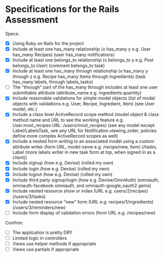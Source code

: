 # Specifications for the Rails Assessment

Specs:
- [x] Using Ruby on Rails for the project
- [x] Include at least one has_many relationship (x has_many y e.g. User has_many Recipes) (user has_many notifications)
- [x] Include at least one belongs_to relationship (x belongs_to y e.g. Post belongs_to User) (comment belongs_to task)
- [x] Include at least one has_many through relationship (x has_many y through z e.g. Recipe has_many Items through Ingredients) (task has_many labels, through labels_tasks)
- [ ] The "through" part of the has_many through includes at least one user submittable attribute (attribute_name e.g. ingredients.quantity)
- [x] Include reasonable validations for simple model objects (list of model objects with validations e.g. User, Recipe, Ingredient, Item) (see User model, etc.)
- [x] Include a class level ActiveRecord scope method (model object & class method name and URL to see the working feature e.g. User.most_recipes URL: /users/most_recipes) (see any model except Label/LabelsTask, see any URL for Notification.viewing_order, policies define more complex ActiveRecord scopes as well)
- [x] Include a nested form writing to an associated model using a custom attribute writer (form URL, model name e.g. /recipe/new, Item) (/tasks, Label (more labels writer in new task form at top, when signed in as a client))
- [x] Include signup (how e.g. Devise) (rolled my own)
- [x] Include login (how e.g. Devise) (rolled my own)
- [x] Include logout (how e.g. Devise) (rolled my own)
- [x] Include third party signup/login (how e.g. Devise/OmniAuth) (omniauth, omniauth-facebook-omniauth, and omniauth-google_oauth2 gems)
- [x] Include nested resource show or index (URL e.g. users/2/recipes) (/users/3/tasks)
- [x] Include nested resource "new" form (URL e.g. recipes/1/ingredients) (/users/3/reminders/new)
- [ ] Include form display of validation errors (form URL e.g. /recipes/new)

Confirm:
- [ ] The application is pretty DRY
- [ ] Limited logic in controllers
- [ ] Views use helper methods if appropriate
- [ ] Views use partials if appropriate
